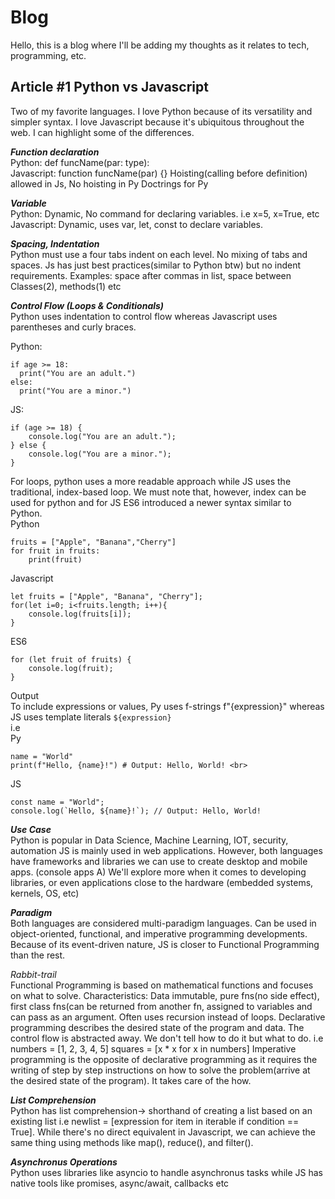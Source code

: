 # Blog

Hello, this is a blog where I'll be adding my thoughts as it relates to tech, programming, etc.


## Article #1 Python vs Javascript
Two of my favorite languages. I love Python because of its versatility and simpler syntax.
I love Javascript because it's ubiquitous throughout the web.
I can highlight some of the differences. 

***Function declaration***<br>
Python: def funcName(par: type):<br>
Javascript: function funcName(par) {}
Hoisting(calling before definition) allowed in Js, No hoisting in Py
Doctrings for Py

***Variable***<br> 
Python: Dynamic, No command for declaring variables. i.e x=5, x=True, etc 
Javascript: Dynamic, uses var, let, const to declare variables.

***Spacing, Indentation***<br>
Python must use a four tabs indent on each level. No mixing of tabs and spaces.
Js has just best practices(similar to Python btw) but no indent requirements. Examples: space after commas in list, space between Classes(2), methods(1) etc



***Control Flow (Loops & Conditionals)***<br>
Python uses indentation to control flow whereas Javascript uses parentheses and curly braces.

  Python:<br>
  ```
if age >= 18:
    print("You are an adult.")
else:
    print("You are a minor.")
  ```

JS:<br>
```
if (age >= 18) {
    console.log("You are an adult.");
} else {
    console.log("You are a minor.");
}
```
For loops, python uses a more readable approach while JS uses the traditional, index-based loop. We must note that, however, index can be used for python and for JS ES6 introduced a newer syntax similar to Python.<br>
Python<br>

```
fruits = ["Apple", "Banana","Cherry"]
for fruit in fruits:
    print(fruit)
```
Javascript<br>
```
let fruits = ["Apple", "Banana", "Cherry"];
for(let i=0; i<fruits.length; i++){
    console.log(fruits[i]);
}
```
ES6 <br>
```
for (let fruit of fruits) {
    console.log(fruit);
}
```
Output <br>
To include expressions or values, Py uses f-strings f"{expression}" whereas JS uses template literals `${expression}` <br>
i.e <br>
Py <br>
```
name = "World"
print(f"Hello, {name}!") # Output: Hello, World! <br>
```
JS<br>
```
const name = "World";
console.log(`Hello, ${name}!`); // Output: Hello, World!
```

***Use Case***<br>
Python is popular in Data Science, Machine Learning, IOT, security, automation
JS is mainly used in web applications. 
However, both languages have frameworks and libraries we can use to create desktop and mobile apps. (console apps A)
We'll explore more when it comes to developing libraries, or even applications close to the hardware (embedded systems, kernels, OS, etc)

***Paradigm***<br>
Both languages are considered multi-paradigm languages. Can be used in object-oriented, functional, and imperative programming developments.
Because of its event-driven nature, JS is closer to Functional Programming than the rest.

*Rabbit-trail*<br> Functional Programming is based on mathematical functions and focuses on what to solve. Characteristics: Data immutable, pure fns(no side effect), first class fns(can be returned from another fn, assigned to variables and can pass as an argument. Often uses recursion instead of loops.
              Declarative programming describes the desired state of the program and data. The control flow is abstracted away. We don't tell how to do it but what to do. 
              i.e numbers = [1, 2, 3, 4, 5] squares = [x * x for x in numbers]
Imperative programming is the opposite of declarative programming as it requires the writing of step by step instructions on how to solve the problem(arrive at the desired state of the program). It takes care of the how.


***List Comprehension***<br> 
Python has list comprehension-> shorthand of creating a list based on an existing list i.e newlist = [expression for item in iterable if condition == True].
While there's no direct equivalent in Javascript, we can achieve the same thing using methods like map(), reduce(), and filter().

***Asynchronus Operations***<br>
Python uses libraries like asyncio to handle asynchronus tasks while JS has native tools like promises, async/await, callbacks etc
